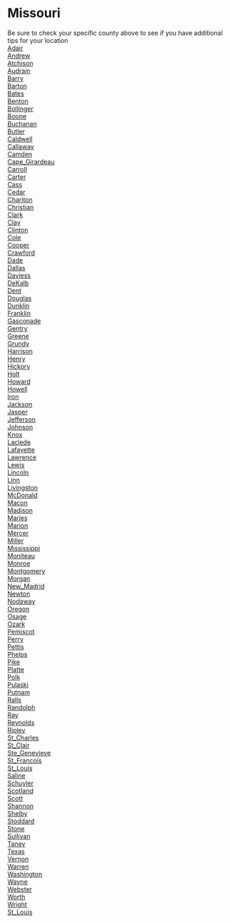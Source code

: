 # Missouri
Be sure to check your specific county above to see if you have additional tips for your location\
[Adair](Adair.md)\
[Andrew](Andrew.md)\
[Atchison](Atchison.md)\
[Audrain](Audrain.md)\
[Barry](Barry.md)\
[Barton](Barton.md)\
[Bates](Bates.md)\
[Benton](Benton.md)\
[Bollinger](Bollinger.md)\
[Boone](Boone.md)\
[Buchanan](Buchanan.md)\
[Butler](Butler.md)\
[Caldwell](Caldwell.md)\
[Callaway](Callaway.md)\
[Camden](Camden.md)\
[Cape_Girardeau](Cape_Girardeau.md)\
[Carroll](Carroll.md)\
[Carter](Carter.md)\
[Cass](Cass.md)\
[Cedar](Cedar.md)\
[Chariton](Chariton.md)\
[Christian](Christian.md)\
[Clark](Clark.md)\
[Clay](Clay.md)\
[Clinton](Clinton.md)\
[Cole](Cole.md)\
[Cooper](Cooper.md)\
[Crawford](Crawford.md)\
[Dade](Dade.md)\
[Dallas](Dallas.md)\
[Daviess](Daviess.md)\
[DeKalb](DeKalb.md)\
[Dent](Dent.md)\
[Douglas](Douglas.md)\
[Dunklin](Dunklin.md)\
[Franklin](Franklin.md)\
[Gasconade](Gasconade.md)\
[Gentry](Gentry.md)\
[Greene](Greene.md)\
[Grundy](Grundy.md)\
[Harrison](Harrison.md)\
[Henry](Henry.md)\
[Hickory](Hickory.md)\
[Holt](Holt.md)\
[Howard](Howard.md)\
[Howell](Howell.md)\
[Iron](Iron.md)\
[Jackson](Jackson.md)\
[Jasper](Jasper.md)\
[Jefferson](Jefferson.md)\
[Johnson](Johnson.md)\
[Knox](Knox.md)\
[Laclede](Laclede.md)\
[Lafayette](Lafayette.md)\
[Lawrence](Lawrence.md)\
[Lewis](Lewis.md)\
[Lincoln](Lincoln.md)\
[Linn](Linn.md)\
[Livingston](Livingston.md)\
[McDonald](McDonald.md)\
[Macon](Macon.md)\
[Madison](Madison.md)\
[Maries](Maries.md)\
[Marion](Marion.md)\
[Mercer](Mercer.md)\
[Miller](Miller.md)\
[Mississippi](Mississippi.md)\
[Moniteau](Moniteau.md)\
[Monroe](Monroe.md)\
[Montgomery](Montgomery.md)\
[Morgan](Morgan.md)\
[New_Madrid](New_Madrid.md)\
[Newton](Newton.md)\
[Nodaway](Nodaway.md)\
[Oregon](Oregon.md)\
[Osage](Osage.md)\
[Ozark](Ozark.md)\
[Pemiscot](Pemiscot.md)\
[Perry](Perry.md)\
[Pettis](Pettis.md)\
[Phelps](Phelps.md)\
[Pike](Pike.md)\
[Platte](Platte.md)\
[Polk](Polk.md)\
[Pulaski](Pulaski.md)\
[Putnam](Putnam.md)\
[Ralls](Ralls.md)\
[Randolph](Randolph.md)\
[Ray](Ray.md)\
[Reynolds](Reynolds.md)\
[Ripley](Ripley.md)\
[St_Charles](St_Charles.md)\
[St_Clair](St_Clair.md)\
[Ste_Genevieve](Ste_Genevieve.md)\
[St_Francois](St_Francois.md)\
[St_Louis](St_Louis.md)\
[Saline](Saline.md)\
[Schuyler](Schuyler.md)\
[Scotland](Scotland.md)\
[Scott](Scott.md)\
[Shannon](Shannon.md)\
[Shelby](Shelby.md)\
[Stoddard](Stoddard.md)\
[Stone](Stone.md)\
[Sullivan](Sullivan.md)\
[Taney](Taney.md)\
[Texas](Texas.md)\
[Vernon](Vernon.md)\
[Warren](Warren.md)\
[Washington](Washington.md)\
[Wayne](Wayne.md)\
[Webster](Webster.md)\
[Worth](Worth.md)\
[Wright](Wright.md)\
[St_Louis](St_Louis.md)